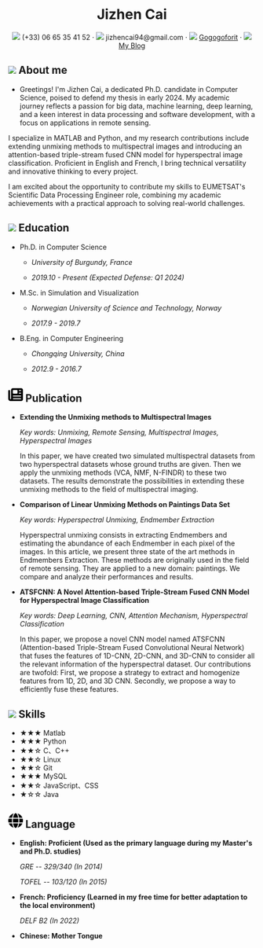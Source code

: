  <center>
     <h1>Jizhen Cai</h1>
     <div>
         <span>
             <img src="assets/phone-solid.svg" width="18px">
             (+33) 06 65 35 41 52
         </span>
         ·
         <span>
             <img src="assets/envelope-solid.svg" width="18px">
             jizhencai94@gmail.com
         </span>
         ·
         <span>
             <img src="assets/github-brands.svg" width="18px">
             <a href="https://github.com/Gogogoforit">Gogogoforit</a>
         </span>
         ·
         <span>
             <img src="assets/rss-solid.svg" width="18px">
             <a href="https://blog.csdn.net/garrulousabyss">My Blog</a>
         </span>
     </div>
 </center>

 ## <img src="assets/info-circle-solid.svg" width="30px"> About me 


 - Greetings! I'm Jizhen Cai, a dedicated Ph.D. candidate in Computer Science, poised to defend my thesis in early 2024. My academic journey reflects a passion for big data, machine learning, deep learning, and a keen interest in data processing and software development, with a focus on applications in remote sensing.

I specialize in MATLAB and Python, and my research contributions include extending unmixing methods to multispectral images and introducing an attention-based triple-stream fused CNN model for hyperspectral image classification. Proficient in English and French, I bring technical versatility and innovative thinking to every project.

I am excited about the opportunity to contribute my skills to EUMETSAT's Scientific Data Processing Engineer role, combining my academic achievements with a practical approach to solving real-world challenges.


## <img src="assets/graduation-cap-solid.svg" width="30px"> Education

- Ph.D. in Computer Science
 
  - *University of Burgundy, France*
  
  - *2019.10 - Present (Expected Defense: Q1 2024)*
  
- M.Sc. in Simulation and Visualization
 
  - *Norwegian University of Science and Technology, Norway*
  
  - *2017.9 - 2019.7*
  
- B.Eng. in Computer Engineering

  - *Chongqing University, China*
  
  - *2012.9 - 2016.7*


## <img src="assets/newspaper.svg" width="30px"> Publication

- **Extending the Unmixing methods to Multispectral Images**

  *Key words: Unmixing, Remote Sensing, Multispectral Images, Hyperspectral Images*

  In this paper, we have created two simulated multispectral datasets from two hyperspectral datasets whose ground truths are given. Then we apply the unmixing methods (VCA, NMF, N-FINDR) to these two datasets. The results demonstrate the possibilities in extending these unmixing methods to the field of multispectral imaging.

- **Comparison of Linear Unmixing Methods on Paintings Data Set**

  *Key words: Hyperspectral Unmixing, Endmember Extraction*

  Hyperspectral unmixing consists in extracting Endmembers and estimating the abundance of each Endmember in each pixel of the images. In this article, we present three state of the art methods in Endmembers Extraction. These methods are originally used in the field of remote sensing. They are applied to a new domain: paintings. We compare and analyze their performances and results.

- **ATSFCNN: A Novel Attention-based Triple-Stream Fused CNN Model for Hyperspectral Image Classification**

  *Key words: Deep Learning, CNN, Attention Mechanism, Hyperspectral Classification*

  In this paper, we propose a novel CNN model named ATSFCNN (Attention-based Triple-Stream Fused Convolutional Neural Network) that fuses the features of 1D-CNN, 2D-CNN, and 3D-CNN to consider all the relevant information of the hyperspectral dataset. Our contributions are twofold: First, we propose a strategy to extract and homogenize features from 1D, 2D, and 3D CNN. Secondly, we propose a way to efficiently fuse these features.

## <img src="assets/tools-solid.svg" width="30px"> Skills

- ★★★ Matlab 
- ★★★ Python
- ★★☆ C、C++
- ★★☆ Linux
- ★★☆ Git
- ★★★ MySQL
- ★★☆ JavaScript、CSS
- ★☆☆ Java

## <img src="assets/globe.svg" width="30px"> Language

- **English: Proficient (Used as the primary language during my Master's and Ph.D. studies)**

  *GRE -- 329/340 (In 2014)*

  *TOFEL -- 103/120 (In 2015)*
  
- **French: Proficiency (Learned in my free time for better adaptation to the local environment)**

  *DELF B2 (In 2022)*

- **Chinese: Mother Tongue**


